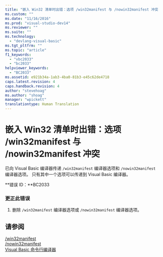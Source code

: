 ```yaml
---
title: "嵌入 Win32 清单时出错：选项 /win32manifest 与 /nowin32manifest 冲突 | Microsoft Docs"
ms.custom: ""
ms.date: "11/16/2016"
ms.prod: "visual-studio-dev14"
ms.reviewer: ""
ms.suite: ""
ms.technology: 
  - "devlang-visual-basic"
ms.tgt_pltfrm: ""
ms.topic: "article"
f1_keywords: 
  - "vbc2033"
  - "bc2033"
helpviewer_keywords: 
  - "BC2033"
ms.assetid: e921b34a-1ab3-4ba0-81b3-e45c62de4718
caps.latest.revision: 4
caps.handback.revision: 4
author: "stevehoag"
ms.author: "shoag"
manager: "wpickett"
translationtype: Human Translation
---
```

# 嵌入 Win32 清单时出错：选项 /win32manifest 与 /nowin32manifest 冲突
已向 Visual Basic 编译器传递 `/win32manifest` 编译器选项和 `/nowin32manifest` 编译器选项。 只有其中一个选项可以传递到 Visual Basic 编译器。  
  
 **错误 ID：**BC2033  
  
### 更正此错误  
  
1.  删除 `/win32manifest` 编译器选项或 `/nowin32manifest` 编译器选项。  
  
## 请参阅  
 [\/win32manifest](../../visual-basic/reference/command-line-compiler/win32manifest.md)   
 [\/nowin32manifest](../../visual-basic/reference/command-line-compiler/nowin32manifest.md)   
 [Visual Basic 命令行编译器](../../visual-basic/reference/command-line-compiler/index.md)